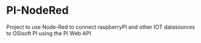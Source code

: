 # PI-NodeRed
Project to use Node-Red to connect raspberryPI and other IOT datasources to OSIsoft PI using the PI Web API
